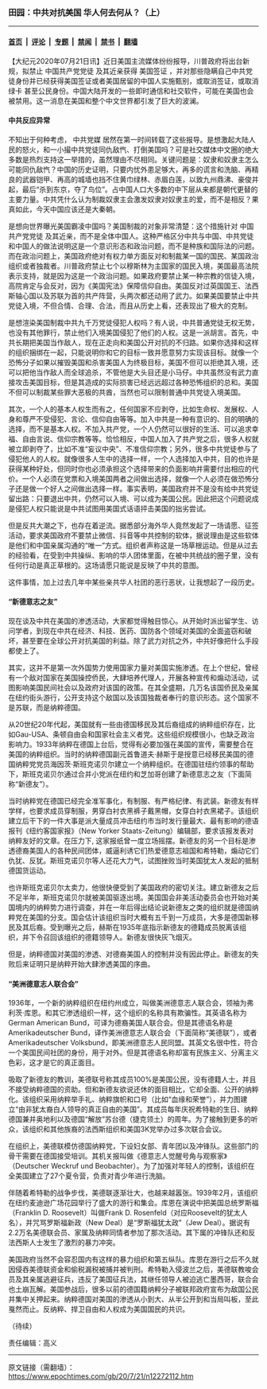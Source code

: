 ### 田园：中共对抗美国 华人何去何从？（上）

---

#### [首页](../../../..?n12272112) &nbsp;|&nbsp; [评论](../../../../../epoch-comment?n12272112) &nbsp;|&nbsp; [专题](../../../../../epoch-special?n12272112) &nbsp;|&nbsp; [禁闻](../../../../../epoch-news?n12272112) &nbsp;|&nbsp; [禁书](../../../../../books?n12272112) &nbsp;|&nbsp; [翻墙](https://github.com/gfw-breaker/nogfw/blob/master/README.md?n12272112)


<div class="post_content" id="artbody" itemprop="articleBody">
 <!-- article content begin -->
 <p>
  【大纪元2020年07月21日讯】近日美国主流媒体纷纷报导，川普政府将出台新规，拟禁止
  <ok href="https://www.epochtimes.com/gb/tag/%E4%B8%AD%E5%9B%BD%E5%85%B1%E4%BA%A7%E5%85%9A%E5%85%9A%E5%BE%92.html">
   中国共产党党徒
  </ok>
  及其近亲获得
  <ok href="https://www.epochtimes.com/gb/tag/%E7%BE%8E%E5%9B%BD%E7%AD%BE%E8%AF%81.html">
   美国签证
  </ok>
  ，并对那些隐瞒自己中共党徒身份并已经获得美国签证或者美国居留的中国人实施甄别，或取消签证，或取消
  <ok href="https://www.epochtimes.com/gb/tag/%E7%BB%BF%E5%8D%A1.html">
   绿卡
  </ok>
  甚至公民身份。中国大陆开发的一些即时通信和社交软件，可能在美国也会被禁用。这一消息在美国和整个中文世界都引发了巨大的波澜。
 </p>
 <h4>
  中共反应异常
 </h4>
 <p>
  不知出于何种考虑，
  <ok href="https://www.epochtimes.com/gb/tag/%E4%B8%AD%E5%85%B1%E5%85%9A%E5%AA%92.html">
   中共党媒
  </ok>
  居然在第一时间转载了这些报导。是想激起大陆人民的怒火，和一小撮中共党徒同仇敌忾、打倒美国吗？可是社交媒体中文圈的绝大多数是热烈支持这一举措的，虽然理由不尽相同。关键问题是：奴隶和奴隶主怎么可能同仇敌忾？中国的历史证明，只要内忧外患足够大，再多的谎言和洗脑、再精良的武器铠甲、再高的城墙也挡不住黄巾绿林、赤眉白莲，以致九州鼎沸、豪俊并起，最后“杀到东京，夺了鸟位”。占中国人口大多数的中下层从来都是朝代更替的主要力量。中共凭什么认为制裁奴隶主会激发奴隶对奴隶主的爱，而不是相反？果真如此，今天中国应该还是大秦朝。
 </p>
 <p>
  是想向世界曝光美国霸凌中国吗？美国制裁的对象非常清楚：这个措施针对
  <ok href="https://www.epochtimes.com/gb/tag/%E4%B8%AD%E5%9B%BD%E5%85%B1%E4%BA%A7%E5%85%9A%E5%85%9A%E5%BE%92.html">
   中国共产党党徒
  </ok>
  及其近亲，而不是全体中国人。这种严格区分中共与中国、中共党徒和中国人的做法说明这是一个意识形态和政治问题，而不是种族和国际法的问题。而在政治问题上，美国政府绝对有权力单方面反对和制裁某一国的国民、某国政治组织或者独裁者。川普政府禁止七个以穆斯林为主国家的国民入境，美国最高法院表示支持，就是因为这是一个政治问题。如果政府要禁止某一种宗教的信徒入境，高院肯定与会反对，因为《美国宪法》保障信仰自由。美国反对过英国国王、法西斯轴心国以及苏联为首的共产阵营，头两次都还动用了武力。如果美国要禁止中共党徒入境，不但合情、合理、合法，而且从历史上看，还表现出了极大的克制。
 </p>
 <p>
  是想渲染美国制裁中共九千万党徒侵犯人权吗？有人说，中共普通党徒无权无势，也没有其他罪行，禁止他们入境美国侵犯了他们的人权。这是一派胡言。首先，中共长期把美国当作敌人，现在正走向和美国公开对抗的不归路。如果你选择和这样的组织捆绑在一起，只能说明你和它的目标一致并愿意努力实现该目标。就像一个恐怖分子如果以摧毁美国和杀害美国人为终极目标，美国不但可以拒绝其入境，还可以把他当作敌人而全球追杀，不管他是大头目还是小马仔。中共虽然没有武力直接攻击美国目标，但是其造成的实际损害已经远远超过各种恐怖组织的总和。美国不但可以制裁某些罪大恶极的共酋，当然也可以限制普通中共党徒入境美国。
 </p>
 <p>
  其次，一个人的基本人权生而有之，任何国家不应剥夺，比如生命权、发展权、人身和尊严不受侵犯、言论、信仰自由等等。加入中共是一种有意识的、目的明确的选择，而不是基本人权。不加入共产党，一个人仍然可以很好的生活、可以追求幸福、自由言说、信仰宗教等等。恰恰相反，中国人加入了共产党之后，很多人权就被立即剥夺了，比如不准“妄议中央”、不准信仰宗教；另外，很多中共党徒参与了侵犯他人的人权。就像很多人生中的选择一样，一个人选择加入中共，目的也许是获得某种好处，但同时你也必须承担这个选择带来的负面影响并需要付出相应的代价。一个人必须在党票和入境美国两者之间做出选择，就像一个人必须在做恐怖分子还是做一个好人之间做出选择一样。事实表明，美国政府并不是没有给中共党徒留出路：只要退出中共，仍然可以入境、可以成为美国公民。因此把这个问题说成是侵犯人权只能说是中共试图用美国式话语抨击美国的拙劣尝试。
 </p>
 <p>
  但是反共大潮之下，也存在着逆流。据悉部分海外华人竟然发起了一场请愿、征签活动，要求美国政府不要禁止微信、抖音等中共控制的软体，据说理由是这些软体是他们和中国亲属沟通的“唯一”方式。组织者声称这是一场草根运动。但是从过去的经验看，在受到中共操纵、影响的华人团体里面，在被中共统战的圈子里，没有任何行动是真正草根的。这场请愿只能说是反映了中共的意图。
 </p>
 <p>
  这件事情，加上过去几年中某些亲共华人社团的恶行恶状，让我想起了一段历史。
 </p>
 <h4>
  “新德意志之友”
 </h4>
 <p>
  现在谈及中共在美国的渗透活动，大家都觉得触目惊心。从开始时派出留学生、访问学者，到现在中共在经济、科技、医药、国防各个领域对美国的全面盗窃和破坏，甚至要在全球公开对抗美国的利益。除了武力对抗之外，中共好像把什么手段都使上了。
 </p>
 <p>
  其实，这并不是第一次外国势力使用国家力量对美国实施渗透。在上个世纪，曾经有一个敌对国家在美国操控侨民，大肆培养代理人，开展各种宣传和煽动活动，试图影响美国民间社会以及政府对该国的政策。在其全盛期，几万名该国侨民及亲属在纽约街头游行，公开支持这个敌国以及该国独裁者奉行的意识形态。这个国家不是苏联，而是纳粹德国。
 </p>
 <p>
  从20世纪20年代起，美国就有一些由德国移民及其后裔组成的纳粹组织存在，比如Gau-USA、条顿自由会和国家社会主义者党。这些组织规模很小，也缺乏政治影响力。1933年纳粹在德国上台后，觉得有必要加强在美国的宣传，需要整合在美国的纳粹组织。当时的纳粹德国副元首鲁道夫‧赫斯于是授意已经移民美国的德国纳粹党党员海因茨‧斯班克诺贝尔建立一个纳粹组织。在德国驻纽约领事的帮助下，斯班克诺贝尔通过合并小党派在纽约和芝加哥创建了新德意志之友（下面简称“新德友”）。
 </p>
 <p>
  当时纳粹党在德国已经完全准军事化，有制服、有严格纪律、有武装。新德友有样学样，也要求成员穿制服，男穿白衬衣黑裤子戴黑帽，女穿白衬衣黑裙子。该组织建立后干下的一件大事是派大量成员冲击纽约市当时发行量最大、最有影响的德语报刊《纽约客国家报》（New Yorker Staats-Zeitung）编辑部，要求该报发表对纳粹友好的文章。在压力下, 这家报纸曾一度立场摇摆。新德友的另一个目标是渗透德裔美国人的各种民间团体，威逼利诱它们热爱德意志祖国和希特勒，煽动它们仇犹、反犹。斯班克诺贝尔等人还花大力气，试图挫败当时美国犹太人发起的抵制德国货运动。
 </p>
 <p>
  也许斯班克诺贝尔太卖力，他很快便受到了美国政府的密切关注。建立新德友之后不足半年，斯班克诺贝尔就被美国驱逐出境。美国国会非美活动委员会也开始对美国境内的纳粹势力进行调查，并在一年后得出结论说新德友之类的组织就是德国纳粹党在美国的分支。国会估计该组织当时大概有五千到一万成员，大多是德国新移民及其后裔。受到曝光之后，赫斯在1935年底指示新德友的德籍成员脱离该组织，并下令召回该组织的德籍领导人。新德友很快灰飞烟灭。
 </p>
 <p>
  但是，纳粹德国对美国的渗透、对德裔美国人的控制并没有因此停止。新德友的失败后来证明只是纳粹开始大肆渗透美国的序曲。
 </p>
 <h4>
  “美洲德意志人联合会”
 </h4>
 <p>
  1936年，一个新的纳粹组织在纽约州成立，叫做美洲德意志人联合会，领袖为弗利茨‧库恩。和其它渗透组织一样，这个组织的名称具有欺骗性。其英语名称为German American Bund，可译为德裔美国人联合会。但是其德语名称是Amerikadeutscher Bund，译作美洲德意志人联合会（下面简称“美德联”），或者Amerikadeutscher Volksbund，即美洲德意志人民同盟。其英文名很中性，符合一个美国民间社团的身份，用于对外。但是其德语名称却富有民族主义、分离主义色彩，这才是它的真正面目。
 </p>
 <p>
  吸取了新德友的教训，美德联号称其成员100%是美国公民，没有德籍人士，并且不接受纳粹德国的资助。但和新德友欲说还休的面目相比，它却全面、公开的纳粹化。该组织采用纳粹举手礼、纳粹旗帜和口号（比如“血缘和荣誉”），并力图建立“由非犹太裔白人领导的真正自由的美国”。其成员每年庆祝希特勒的生日、纳粹德国兼并奥地利以及德国“解放”苏台德（捷克领土）的周年。为了接触到更多的听众，该组织和其他族裔的法西斯组织和美国3K党举办过多次联合会议。
 </p>
 <p>
  在组织上，美德联模仿德国纳粹党，下设妇女部、青年团以及冲锋队。这些部门的骨干需要在德国接受培训。其机关报叫做《德意志人觉醒号角与观察家》（Deutscher Weckruf und Beobachter）。为了加强对年轻人的控制，该组织在全美国建立了27个夏令营，负责对青少年进行洗脑。
 </p>
 <p>
  伴随着希特勒的战争步伐，美德联逐渐壮大，也越来越嚣张。1939年2月，该组织在纽约麦迪逊广场花园举行了盛大的游行和集会。库恩在演说中把美国总统罗斯福（Franklin D. Roosevelt）叫做Frank D. Rosenfeld（对应Roosevelt的犹太人名），并咒骂罗斯福新政（New Deal）是“罗斯福犹太政”（Jew Deal）。据说有2.2万名美德联会员、家属及纳粹同情者参加了那次活动。其下属的冲锋队还和反法西斯人士发生了激烈的暴力冲突。
 </p>
 <p>
  美国政府当然不会容忍国内有这样的暴力组织和第五纵队。库恩在游行之后不久就因侵吞美德联资金和偷税漏税被捕并被判刑。希特勒入侵波兰之后，美德联教唆会员及其亲属逃避征兵，违反了美国征兵法，其继任领导人被迫逃亡墨西哥，联合会也土崩瓦解。美国参战后，很多以前的德国籍纳粹分子被联邦政府宣布为敌国公民并集中关押起来。纳粹德国对美国的渗透从小到大、从半公开到和当局叫板，至此戛然而止。反纳粹、捍卫自由和人权成为美国国民的共识。
 </p>
 <p>
  （待续）
 </p>
 <p>
  责任编辑：高义
 </p>
 <!-- article content end -->
 <div id="below_article_ad">
 </div>
</div>


---

原文链接（需翻墙）：https://www.epochtimes.com/gb/20/7/21/n12272112.htm